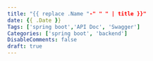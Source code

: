 ```yaml
---
title: "{{ replace .Name "-" " " | title }}"
date: {{ .Date }}
Tags: ['spring boot','API Doc', 'Swagger']
Categories: ['spring boot', 'backend']
DisableComments: false
draft: true
---
```


